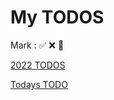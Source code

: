 # My TODOS

Mark : ✅ ❌ 🚀

[2022 TODOS](./2022)

[Todays TODO](https://github.com/Novelier-Webbelier/todos/blob/master/2022/2-feb.md#--day-7-)
